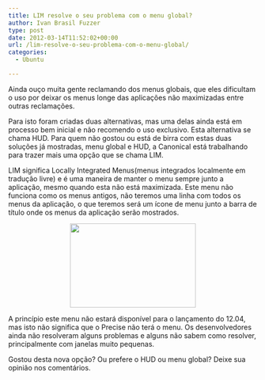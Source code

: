 ```yaml
---
title: LIM resolve o seu problema com o menu global?
author: Ivan Brasil Fuzzer
type: post
date: 2012-03-14T11:52:02+00:00
url: /lim-resolve-o-seu-problema-com-o-menu-global/
categories:
  - Ubuntu

---
```

Ainda ouço muita gente reclamando dos menus globais, que eles dificultam o uso por deixar os menus longe das aplicações não maximizadas entre outras reclamações.

Para isto foram criadas duas alternativas, mas uma delas ainda está em processo bem inicial e não recomendo o uso exclusivo. Esta alternativa se chama HUD. Para quem não gostou ou está de birra com estas duas soluções já mostradas, menu global e HUD, a Canonical está trabalhando para trazer mais uma opção que se chama LIM.

LIM significa Locally Integrated Menus(menus integrados localmente em tradução livre) e é uma maneira de manter o menu sempre junto a aplicação, mesmo quando esta não está maximizada. Este menu não funciona como os menus antigos, não teremos uma linha com todos os menus da aplicação, o que teremos será um ícone de menu junto a barra de título onde os menus da aplicação serão mostrados.

<p style="text-align: center;">
  <a href="http://www.ubuntero.com.br/wp-content/uploads/2012/03/LIM-flair-asset.png"><img class="alignnone size-full wp-image-3358" title="LIM-flair-asset" src="http://www.ubuntero.com.br/wp-content/uploads/2012/03/LIM-flair-asset.png" alt="" width="254" height="170" /></a>
</p>

<p style="text-align: left;">
  A princípio este menu não estará disponível para o lançamento do 12.04, mas isto não significa que o Precise não terá o menu. Os desenvolvedores ainda não resolveram alguns problemas e alguns não sabem como resolver, principalmente com janelas muito pequenas.
</p>

<p style="text-align: left;">
  Gostou desta nova opção? Ou prefere o HUD ou menu global? Deixe sua opinião nos comentários.
</p>